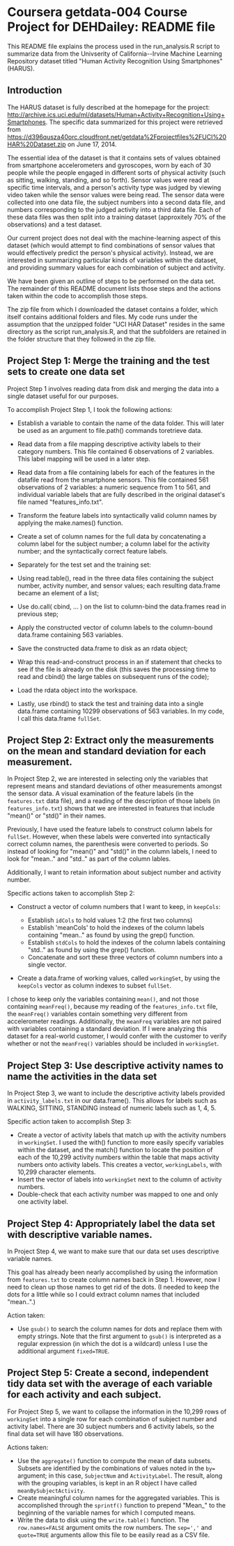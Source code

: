 # Coursera getdata-004 Course Project for DEHDailey: README file

This README file explains the process used in the run_analysis.R script to summarize data from the Univserity of California--Irvine Machine Learning Repository dataset titled "Human Activity Recognition Using Smartphones" (HARUS).

## Introduction

The HARUS dataset is fully described at the homepage for the project: http://archive.ics.uci.edu/ml/datasets/Human+Activity+Recognition+Using+Smartphones.  The specific data summarized for this project were retrieved from https://d396qusza40orc.cloudfront.net/getdata%2Fprojectfiles%2FUCI%20HAR%20Dataset.zip on June 17, 2014.

The essential idea of the dataset is that it contains sets of values obtained from smartphone accelerometers and gyroscopes, worn by each of 30 people while the people engaged in different sorts of physical activity (such as sitting, walking, standing, and so forth).  Sensor values were read at specific time intervals, and a person's activity type was judged by viewing video taken while the sensor values were being read.  The sensor data were collected into one data file, the subject numbers into a second data file, and numbers corresponding to the judged activity into a third data file.  Each of these data files was then split into a training dataset (approxitely 70% of the observations) and a test dataset.

Our current project does not deal with the machine-learning aspect of this dataset (which would attempt to find combinations of sensor values that would effectively predict the person's physical activity).  Instead, we are interested in summarizing particular kinds of variables within the dataset, and providing summary values for each combination of subject and activity.

We have been given an outline of steps to be performed on the data set.  The remainder of this README document lists those steps and the actions taken within the code to accomplish those steps.

The zip file from which I downloaded the dataset contains a folder, which itself contains additional folders and files.  My code runs under the assumption that the unzipped folder "UCI HAR Dataset" resides in the same directory as the script run_analysis.R, and that the subfolders are retained in the folder structure that they followed in the zip file.

## Project Step 1: Merge the training and the test sets to create one data set

Project Step 1 involves reading data from disk and merging the data into a single dataset useful for our purposes.

To accomplish Project Step 1, I took the following actions:
 * Establish a variable to contain the name of the data folder.  This will later be used as an argument to file.path() commands toretrieve data.
 
 * Read data from a file mapping descriptive activity labels to their category numbers.  This file contained 6 observations of 2 variables.  This label mapping will be used in a later step.
 
 * Read data from a file containing labels for each of the features in the datafile read from the smartphone sensors.  This file contained 561 observations of 2 variables: a numeric sequence from 1 to 561, and individual variable labels that are fully described in the original dataset's file named "features_info.txt".
 
 * Transform the feature labels into syntactically valid column names by applying the make.names() function.
 
 * Create a set of column names for the full data by concatenating a column label for the subject number; a column label for the activity number; and the syntactically correct feature labels.
 
 * Separately for the test set and the training set:
  * Using read.table(), read in the three data files containing the subject number, activity number, and sensor values; each resulting data.frame became an element of a list;

  * Use do.call( cbind, ... ) on the list to column-bind the data.frames read in previous step;

  * Apply the constructed vector of column labels to the column-bound data.frame containing 563 variables.

  * Save the constructed data.frame to disk as an rdata object;

  * Wrap this read-and-construct process in an if statement that checks to see if the file is already on the disk (this saves the processing time to read and cbind() the large tables on subsequent runs of the code);

  * Load the rdata object into the workspace.

 * Lastly, use rbind() to stack the test and training data into a single data.frame containing 10299 observations of 563 variables.  In my code, I call this data.frame `fullSet`.
 
## Project Step 2: Extract only the measurements on the mean and standard deviation for each measurement.

In Project Step 2, we are interested in selecting only the variables that represent means and standard deviations of other measurements amongst the sensor data.  A visual examination of the feature labels (in the `features.txt` data file), and a reading of the description of those labels (in `features_info.txt`) shows that we are interested in features that include "mean()" or "std()" in their names.

Previously, I have used the feature labels to construct column labels for `fullSet`.  However, when these labels were converted into syntactically correct column names, the parenthesis were converted to periods.  So instead of looking for "mean()" and "std()" in the column labels, I need to look for "mean.." and "std.." as part of the column lables.

Additionally, I want to retain information about subject number and activity number.

Specific actions taken to accomplish Step 2:

* Construct a vector of column numbers that I want to keep, in `keepCols`:
  * Establish `idCols` to hold values 1:2 (the first two columns)
  * Establish 'meanCols' to hold the indexes of the column labels containing "mean.." as found by using the grep() function.
  * Establish `stdCols` to hold the indexes of the column labels containing "std.." as found by using the grep() function.
  * Concatenate and sort these three vectors of column numbers into a single vector.
  
* Create a data.frame of working values, called `workingSet`, by using the `keepCols` vector as column indexes to subset `fullSet`.

I chose to keep only the variables containing `mean()`, and not those containing `meanFreq()`, because my reading of the `features_info.txt` file, the `meanFreq()` variables contain something very different from accelerometer readings.  Additionally, the `meanFreq` variables are not paired with variables containing a standard deviation.  If I were analyzing this dataset for a real-world customer, I would confer with the customer to verify whether or not the `meanFreq()` variables should be included in `workingSet`.


## Project Step 3: Use descriptive activity names to name the activities in the data set

In Project Step 3, we want to include the descriptive activity labels provided in `activity_labels.txt` in our data.frame().  This allows for labels such as WALKING, SITTING, STANDING instead of numeric labels such as 1, 4, 5.

Specific action taken to accomplish Step 3:

* Create a vector of activity labels that match up with the activity numbers in `workingSet`.  I used the with() function to more easily specify variables within the dataset, and the match() function to locate the position of each of the 10,299 activity numbers within the table that maps activity numbers onto activity labels.  This creates a vector, `workingLabels`, with 10,299 character elements.
* Insert the vector of labels into `workingSet` next to the column of activity numbers.
* Double-check that each activity number was mapped to one and only one activity label.

## Project Step 4: Appropriately label the data set with descriptive variable names.

In Project Step 4, we want to make sure that our data set uses descriptive variable names.

This goal has already been nearly accomplished by using the information from `features.txt` to create column names back in Step 1.  However, now I need to clean up those names to get rid of the dots.  (I needed to keep the dots for a little while so I could extract column names that included "mean..".)

Action taken:

* Use `gsub()` to search the column names for dots and replace them with empty strings.  Note that the first argument to `gsub()` is interpreted as a regular expression (in which the dot is a wildcard) unless I use the additional argument `fixed=TRUE`.


## Project Step 5: Create a second, independent tidy data set with the average of each variable for each activity and each subject.

For Project Step 5, we want to collapse the information in the 10,299 rows of `workingSet` into a single row for each combination of subject number and activity label.  There are 30 subject numbers and 6 activity labels, so the final data set will have 180 observations.

Actions taken:

* Use the `aggregate()` function to compute the mean of data subsets.  Subsets are identified by the combinations of values noted in the `by=` argument; in this case, `SubjectNum` and `ActivityLabel`.  The result, along with the grouping variables, is kept in an R object I have called `meanBySubjectActivity`.
* Create meaningful column names for the aggregated variables.  This is accomplished through the `sprintf()` function to prepend "Mean_" to the beginning of the variable names for which I computed means.
* Write the data to disk using the `write.table()` function.  The `row.names=FALSE` argument omits the row numbers.  The `sep=','` and `quote=TRUE` arguments allow this file to be easily read as a CSV file.

